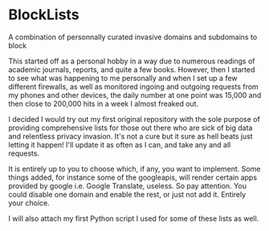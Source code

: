# BlockLists

A combination of personnally curated invasive domains and subdomains to block

This started off as a personal hobby in a way due to numerous readings of academic journals, reports, and quite a few books. However, then I started to see what was happening to me personally and when I set up a few different firewalls, as well as monitored ingoing and outgoing requests from my phones and other devices, the daily number at one point was 15,000 and then close to 200,000 hits in a week I almost freaked out. 


I decided I would try out my first original repository with the sole purpose of providing comprehensive lists for those out there who are sick of big data and relentless privacy invasion. It's not a cure but it sure as hell beats just letting it happen! I'll update it as often as I can, and take any and all requests. 


It is entirely up to you to choose which, if any, you want to implement. Some things added, for instance some of the googleapis, will render certain apps provided by google i.e. Google Translate, useless. So pay attention. You could disable one domain and enable the rest, or just not add it. Entirely your choice.


I will also attach my first Python script I used for some of these lists as well. 
